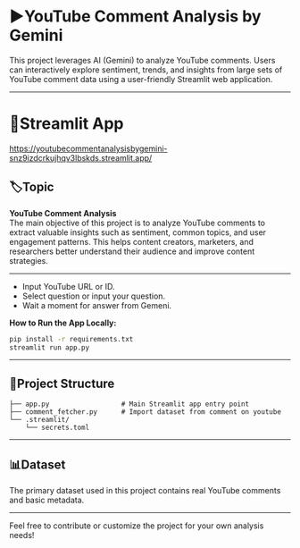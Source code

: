 
# ▶️YouTube Comment Analysis by Gemini

This project leverages AI (Gemini) to analyze YouTube comments. Users can interactively explore sentiment, trends, and insights from large sets of YouTube comment data using a user-friendly Streamlit web application.

---
# 🔗Streamlit App
https://youtubecommentanalysisbygemini-snz9izdcrkujhqv3lbskds.streamlit.app/


## 🏷️Topic

**YouTube Comment Analysis**  
The main objective of this project is to analyze YouTube comments to extract valuable insights such as sentiment, common topics, and user engagement patterns. This helps content creators, marketers, and researchers better understand their audience and improve content strategies.

---
- Input YouTube URL or ID.
- Select question or input your question.
- Wait a moment for answer from Gemeni.

**How to Run the App Locally:**
```bash
pip install -r requirements.txt
streamlit run app.py
```

---

## 📁Project Structure
```
├── app.py                  # Main Streamlit app entry point
├── comment_fetcher.py      # Import dataset from comment on youtube
└── .streamlit/
    └── secrets.toml
```

---

## 📊Dataset

The primary dataset used in this project contains real YouTube comments and basic metadata.

---


Feel free to contribute or customize the project for your own analysis needs!
